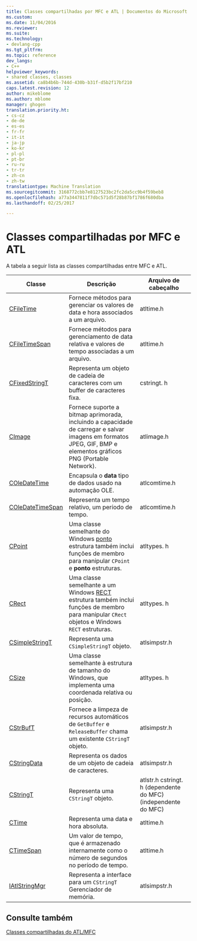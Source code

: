 ```yaml
---
title: Classes compartilhadas por MFC e ATL | Documentos do Microsoft
ms.custom: 
ms.date: 11/04/2016
ms.reviewer: 
ms.suite: 
ms.technology:
- devlang-cpp
ms.tgt_pltfrm: 
ms.topic: reference
dev_langs:
- C++
helpviewer_keywords:
- shared classes, classes
ms.assetid: ca8b4b6b-744d-430b-b31f-d5b2f17bf210
caps.latest.revision: 12
author: mikeblome
ms.author: mblome
manager: ghogen
translation.priority.ht:
- cs-cz
- de-de
- es-es
- fr-fr
- it-it
- ja-jp
- ko-kr
- pl-pl
- pt-br
- ru-ru
- tr-tr
- zh-cn
- zh-tw
translationtype: Machine Translation
ms.sourcegitcommit: 3168772cbb7e8127523bc2fc2da5cc9b4f59beb8
ms.openlocfilehash: a77a3447811f7dbc571d5f28b87bf1786f680dba
ms.lasthandoff: 02/25/2017

---
```

# <a name="classes-shared-by-mfc-and-atl"></a>Classes compartilhadas por MFC e ATL
A tabela a seguir lista as classes compartilhadas entre MFC e ATL.  
  
|Classe|Descrição|Arquivo de cabeçalho|  
|-----------|-----------------|-----------------|  
|[CFileTime](../../atl-mfc-shared/reference/cfiletime-class.md)|Fornece métodos para gerenciar os valores de data e hora associados a um arquivo.|atltime.h|  
|[CFileTimeSpan](../../atl-mfc-shared/reference/cfiletimespan-class.md)|Fornece métodos para gerenciamento de data relativa e valores de tempo associadas a um arquivo.|atltime.h|  
|[CFixedStringT](../../atl-mfc-shared/reference/cfixedstringt-class.md)|Representa um objeto de cadeia de caracteres com um buffer de caracteres fixa.|cstringt. h|  
|[CImage](../../atl-mfc-shared/reference/cimage-class.md)|Fornece suporte a bitmap aprimorada, incluindo a capacidade de carregar e salvar imagens em formatos JPEG, GIF, BMP e elementos gráficos PNG (Portable Network).|atlimage.h|  
|[COleDateTime](../../atl-mfc-shared/reference/coledatetime-class.md)|Encapsula o **data** tipo de dados usado na automação OLE.|atlcomtime.h|  
|[COleDateTimeSpan](../../atl-mfc-shared/reference/coledatetimespan-class.md)|Representa um tempo relativo, um período de tempo.|atlcomtime.h|  
|[CPoint](../../atl-mfc-shared/reference/cpoint-class.md)|Uma classe semelhante do Windows [ponto](../../mfc/reference/point-structure1.md) estrutura também inclui funções de membro para manipular `CPoint` e **ponto** estruturas.|atltypes. h|  
|[CRect](../../atl-mfc-shared/reference/crect-class.md)|Uma classe semelhante a um Windows [RECT](../../mfc/reference/rect-structure1.md) estrutura também inclui funções de membro para manipular `CRect` objetos e Windows `RECT` estruturas.|atltypes. h|  
|[CSimpleStringT](../../atl-mfc-shared/reference/csimplestringt-class.md)|Representa uma `CSimpleStringT` objeto.|atlsimpstr.h|  
|[CSize](../../atl-mfc-shared/reference/csize-class.md)|Uma classe semelhante à estrutura de tamanho do Windows, que implementa uma coordenada relativa ou posição.|atltypes. h|  
|[CStrBufT](../../atl-mfc-shared/reference/cstrbuft-class.md)|Fornece a limpeza de recursos automáticos de `GetBuffer` e `ReleaseBuffer` chama um existente `CStringT` objeto.|atlsimpstr.h|  
|[CStringData](../../atl-mfc-shared/reference/cstringdata-class.md)|Representa os dados de um objeto de cadeia de caracteres.|atlsimpstr.h|  
|[CStringT](../../atl-mfc-shared/reference/cstringt-class.md)|Representa uma `CStringT` objeto.|atlstr.h cstringt. h (dependente do MFC) (independente do MFC)|  
|[CTime](../../atl-mfc-shared/reference/ctime-class.md)|Representa uma data e hora absoluta.|atltime.h|  
|[CTimeSpan](../../atl-mfc-shared/reference/ctimespan-class.md)|Um valor de tempo, que é armazenado internamente como o número de segundos no período de tempo.|atltime.h|  
|[IAtlStringMgr](../../atl-mfc-shared/reference/iatlstringmgr-class.md)|Representa a interface para um `CStringT` Gerenciador de memória.|atlsimpstr.h|  
  
## <a name="see-also"></a>Consulte também  
 [Classes compartilhadas do ATL/MFC](../../atl-mfc-shared/atl-mfc-shared-classes.md)



